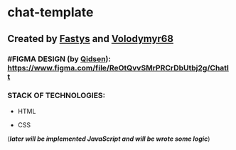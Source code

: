 # chat-template

## Created by [Fastys](https://github.com/fastys) and [Volodymyr68](https://github.com/volodymyr68)

### #FIGMA DESIGN (by [Qidsen](https://github.com/qidsen)): https://www.figma.com/file/ReOtQvvSMrPRCrDbUtbj2g/ChatIt

### STACK OF TECHNOLOGIES:
* HTML

* CSS

(**_later will be implemented JavaScript and will be wrote some logic_**)

